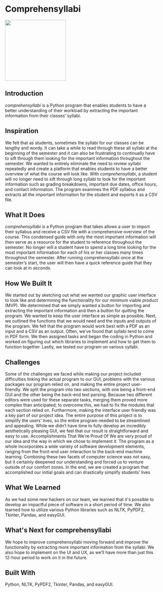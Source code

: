 # Comprehensyllabi

<img src="https://github.com/dpeletz/Comprehensyllabi/assets/logo.png?raw=true" width="200" />

## Introduction
*comprehensyllabi* is a Python program that enables students to have a better understanding of their workload by extracting the important information from their classes’ syllabi. 

## Inspiration
We felt that as students, sometimes the syllabi for our classes can be lengthy and wordy. It can take a while to read through these all syllabi at the beginning of the semester and it can also be frustrating to continually have to sift through them looking for the important information throughout the semester. We wanted to entirely eliminate the need to review syllabi repeatedly and create a platform that enables students to have a better overview of what the course will look like. 
With *comprehensyllabi*, a student will no longer need to sift through long syllabi to look for the important information such as grading breakdowns, important due dates, office hours, and contact information. The program examines the PDF syllabus and extracts all the important information for the student and exports it as a CSV file. 

## What It Does
*comprehensyllabi* is a Python program that takes allows a user to import their syllabus and receive a CSV file with a comprehensive overview of the course. This condensed guide with only the most important information will then serve as a resource for the student to reference throughout the semester. No longer will a student have to spend a long time looking for the most important information for each of his or her classes many times throughout the semester. After running comprehensyllabi once at the semester’s start, the user will then have a quick reference guide that they can look at in seconds. 

## How We Built It
We started out by sketching out what we wanted our graphic user interface to look like and determining the functionality for our minimum viable product (MVP). We determined that we simply wanted a button for importing and extracting the important information and then a button for quitting the program. We wanted to keep the user interface as simple as possible. 
Next, we outlined the functions that we would need and the inputs and outputs of the program. We felt that the program would work best with a PDF as an input and a CSV as an output. Often, we’ve found that syllabi tend to come in PDF form. 
We then assigned tasks and began the coding in Python and worked on figuring out which libraries to implement and how to get them to function together. Lastly, we tested our program on various syllabi. 

## Challenges
Some of the challenges we faced while making our project included difficulties linking the actual program to our GUI, problems with the various packages our program relied on, and making the entire project user-friendly. We split the program into two sections, with one being a front-end GUI and the other being the back-end text parsing. Because two different editors were used for these separate tasks, merging them proved more complex than anticipated; to overcome this, we had to fix the modules that each section relied on.
Furthermore, making the interface user friendly was a key part of our project idea. The entire purpose of this project is to simplify the users’ lives, so the entire program needed to be streamlined and appealing. While we didn’t have time to fully develop an incredibly aesthetically pleasing GUI, we feel that our result is straightforward and easy to use.
Accomplishments That We're Proud Of
We are very proud of our idea and the way in which we chose to implement it. The program as a whole incorporates a wide variety of software development elements, ranging from the front-end user interaction to the back-end machine learning. Combining these two facets of computer science was not easy, but it certainly deepened our understanding and forced us to venture outside of our comfort zones. In the end, we are created a program that accomplished our initial goals and can drastically simplify students’ lives

## What We Learned
As we had some new hackers on our team, we learned that it's possible to develop an impactful piece of software in a short period of time. We also learned how to utilize various Python libraries such as NLTK, PyPDF2, Tkinter, Pandas, and easyGUI. 

## What's Next for comprehensyllabi
We hope to improve comprehensyllabi moving forward and improve the functionality by extracting more important information from the syllabi. We also hope to implement on the UI and UX, as we’ll have more than just this 12-hour period to work on it in the future.

## Built With
Python, NLTK, PyPDF2, Tkinter, Pandas, and easyGUI. 
